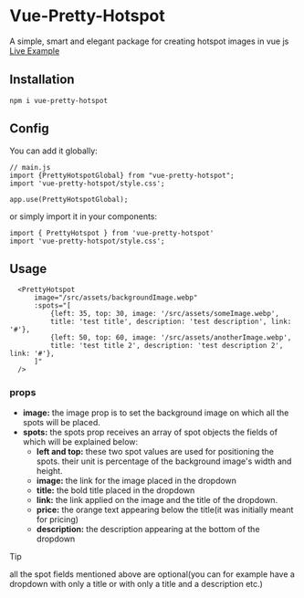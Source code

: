 # Vue-Pretty-Hotspot
A simple, smart and elegant package for creating hotspot images in vue js
<br><a href="https://prettyhotspot.rezagolian.com">Live Example</a>

## Installation
```
npm i vue-pretty-hotspot
```

## Config

You can add it globally:

```vue
// main.js
import {PrettyHotspotGlobal} from "vue-pretty-hotspot";
import 'vue-pretty-hotspot/style.css';

app.use(PrettyHotspotGlobal);
```

or simply import it in your components:

```vue
import { PrettyHotspot } from 'vue-pretty-hotspot'
import 'vue-pretty-hotspot/style.css';
```

## Usage
```vue
  <PrettyHotspot
      image="/src/assets/backgroundImage.webp"
      :spots="[
          {left: 35, top: 30, image: '/src/assets/someImage.webp',
          title: 'test title', description: 'test description', link: '#'},
          {left: 50, top: 60, image: '/src/assets/anotherImage.webp',
          title: 'test title 2', description: 'test description 2', link: '#'},
      ]"
  />
```
### props
- **image:** the image prop is to set the background image on which all the spots will be placed. 
- **spots:** the spots prop receives an array of spot objects the fields of which will be explained below:
  - **left and top:** these two spot values are used for positioning the spots. their unit is percentage of the background image's width and height.
  - **image:** the link for the image placed in the dropdown
  - **title:** the bold title placed in the dropdown
  - **link:** the link applied on the image and the title of the dropdown.
  - **price:** the orange text appearing below the title(it was initially meant for pricing)
  - **description:** the description appearing at the bottom of the dropdown

> [!TIP]
> all the spot fields mentioned above are optional(you can for example have a dropdown with only a title or with only a title and a description etc.)

